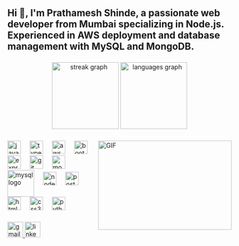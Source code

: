 <h2 align="left">Hi 👋, I'm Prathamesh Shinde, a passionate web developer from Mumbai specializing in Node.js. Experienced in AWS deployment and database management with MySQL and MongoDB.</h2>



###

<div align="center">
  <img src="https://streak-stats.demolab.com?user=SPrathamesh15&locale=en&mode=daily&theme=cobalt&hide_border=false&border_radius=5&order=3" height="150" alt="streak graph"  />

  <img src="https://github-readme-stats.vercel.app/api/top-langs?username=SPrathamesh15&locale=en&hide_title=false&layout=compact&card_width=320&langs_count=5&theme=dracula&hide_border=false" height="150" alt="languages graph"  />
</div>

###

<img align='right' src="https://media.giphy.com/media/2IudUHdI075HL02Pkk/giphy.gif" alt="GIF" height="200" width="300">


###

<div align="left">
  <img src="https://cdn.jsdelivr.net/gh/devicons/devicon/icons/javascript/javascript-original.svg" height="30" alt="javascript logo" />
  <img width="12" />
  <img src="https://cdn.jsdelivr.net/gh/devicons/devicon/icons/typescript/typescript-original.svg" height="30" alt="typescript logo" />
  <img width="12" />
  <img src="https://img.icons8.com/?size=100&id=wU62u24brJ44&format=png&color=000000" height="30" alt="aws logo" style="background-color: white;" />
  <img width="12" />
  <img src="https://img.icons8.com/?size=100&id=PndQWK6M1Hjo&format=png&color=000000" height="30" alt="bootstrap logo" />
  <img width="12" />
  <img src="https://img.icons8.com/?size=100&id=2ZOaTclOqD4q&format=png&color=000000" height="30" alt="express logo" />
  <img width="12" />
  <img src="https://www.vectorlogo.zone/logos/git-scm/git-scm-icon.svg" height="30" alt="git logo" />
  <img width="12" />
  <img src="https://img.icons8.com/?size=100&id=o6OvAxG0nzTH&format=png&color=000000" height="30" alt="mongodb logo" />
  <img width="12" />
  <img src="https://cdn.jsdelivr.net/gh/devicons/devicon/icons/mysql/mysql-original-wordmark.svg" height="60" alt="mysql logo" style="vertical-align: middle;" />
  <img width="12" />
  <img src="https://img.icons8.com/?size=100&id=ouWtcsgDBiwO&format=png&color=000000" height="30" alt="nodejs logo" />
  <img width="12" />
  <img src="https://www.vectorlogo.zone/logos/getpostman/getpostman-icon.svg" height="30" alt="postman logo" />
  <img width="12" />
  <img src="https://cdn.jsdelivr.net/gh/devicons/devicon/icons/html5/html5-original.svg" height="30" alt="html5 logo" />
  <img width="12" />
  <img src="https://cdn.jsdelivr.net/gh/devicons/devicon/icons/css3/css3-original.svg" height="30" alt="css3 logo" />
  <img width="12" />
  <img src="https://cdn.jsdelivr.net/gh/devicons/devicon/icons/python/python-original.svg" height="30" alt="python logo" />
</div>




###

<div align="left">
  <a href="mailto:sprathamesh354@gmail.com" target="_blank">
    <img src="https://img.shields.io/static/v1?message=Gmail&logo=gmail&label=&color=D14836&logoColor=white&labelColor=&style=for-the-badge" height="35" alt="gmail logo" />
  </a>
  <a href="https://www.linkedin.com/in/prathamesh-shinde-321b12209/" target="_blank">
    <img src="https://img.shields.io/static/v1?message=LinkedIn&logo=linkedin&label=&color=0077B5&logoColor=white&labelColor=&style=for-the-badge" height="35" alt="linkedin logo" />
  </a>
</div>


###

### 
